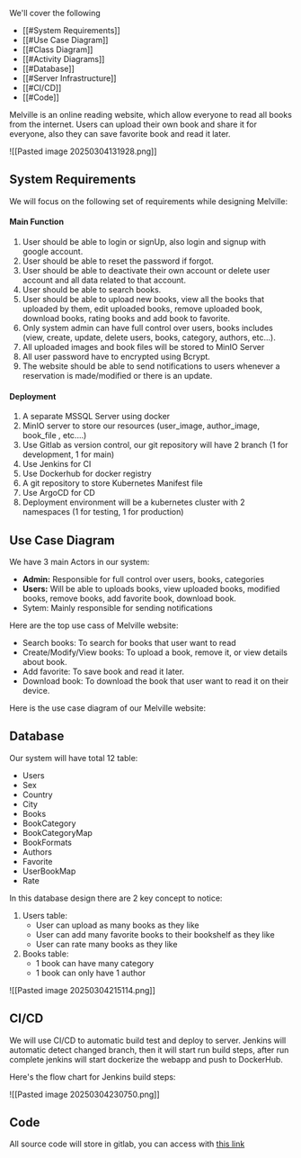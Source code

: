 We'll cover the following
+ [[#System Requirements]]
+ [[#Use Case Diagram]]
+ [[#Class Diagram]]
+ [[#Activity Diagrams]]
+ [[#Database]]
+ [[#Server Infrastructure]]
+ [[#CI/CD]]
+ [[#Code]]

Melville is an online reading website, which allow everyone to read all books from the internet. Users can upload their own book and share it for everyone, also they can save favorite book and read it later.

![[Pasted image 20250304131928.png]]
## System Requirements

We will focus on the following set of requirements while designing Melville:

#### Main Function

1. User should be able to login or signUp, also login and signup with google account.
2. User should be able to reset the password if forgot.
3. User should be able to deactivate their own account or delete user account and all data related to that account.
4. User should be able to search books.
5. User should be able to upload new books, view all the books that uploaded by them, edit uploaded books, remove uploaded book, download books, rating books and add book to favorite.
6. Only system admin can have full control over users, books includes (view, create, update, delete users, books, category, authors, etc...).
7. All uploaded images and book files will be stored to MinIO Server
8. All user password have to encrypted using Bcrypt.
9. The website should be able to send notifications to users whenever a reservation is made/modified or there is an update.

#### Deployment 

1. A separate MSSQL Server using docker
2. MinIO server to store our resources (user_image, author_image, book_file , etc....)
3. Use Gitlab as version control, our git repository will have 2 branch (1 for development, 1 for main)
4. Use Jenkins for CI
5. Use Dockerhub for docker registry
6. A git repository to store Kubernetes Manifest file
7. Use ArgoCD for CD
8. Deployment environment will be a kubernetes cluster with 2 namespaces (1 for testing, 1 for production)

## Use Case Diagram

We have 3 main Actors in our system:

+ **Admin:** Responsible for full control over users, books, categories
+ **Users:** Will be able to uploads books, view uploaded books, modified books, remove books, add favorite book, download book.
+ Sytem: Mainly responsible for sending notifications

Here are the top use cass of Melville website:

+ Search books: To search for books that user want to read
+ Create/Modify/View books: To upload a book, remove it, or view details about book.
+ Add favorite: To save book and read it later.
+ Download book: To download the book that user want to read it on their device.

Here is the use case diagram of our Melville website:

## Database

Our system will have total 12 table:
+ Users
+ Sex
+ Country
+ City
+ Books
+ BookCategory
+ BookCategoryMap
+ BookFormats
+ Authors
+ Favorite
+ UserBookMap
+ Rate

In this database design there are 2 key concept to notice: 
1. Users table:
	+ User can upload as many books as they like 
	+ User can add many favorite books to their bookshelf as they like
	+ User can rate many books as they like
2. Books table:
	+ 1 book can have many category
	+ 1 book can only have 1 author

![[Pasted image 20250304215114.png]]

## CI/CD

We will use CI/CD to automatic build test and deploy to server. Jenkins will automatic detect changed branch, then it will start run build steps, after run complete jenkins will start dockerize the webapp and push to DockerHub.

Here's the flow chart for Jenkins build steps:

![[Pasted image 20250304230750.png]]

## Code

All source code will store in gitlab, you can access with [this link](https://gitlab.fleeforezz.site/jso/melville.git)
